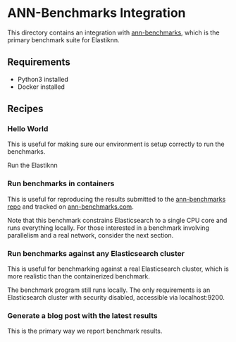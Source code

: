 # ANN-Benchmarks Integration

This directory contains an integration with [ann-benchmarks](https://github.com/erikbern/ann-benchmarks), which is the primary benchmark suite for Elastiknn.

## Requirements

- Python3 installed
- Docker installed

## Recipes

### Hello World

This is useful for making sure our environment is setup correctly to run the benchmarks.



Run the Elastiknn 


### Run benchmarks in containers

This is useful for reproducing the results submitted to the [ann-benchmarks repo](https://github.com/erikbern/ann-benchmarks) and tracked on [ann-benchmarks.com](http://ann-benchmarks.com/).

Note that this benchmark constrains Elasticsearch to a single CPU core and runs everything locally. 
For those interested in a benchmark involving parallelism and a real network, consider the next section.  

### Run benchmarks against any Elasticsearch cluster

This is useful for benchmarking against a real Elasticsearch cluster, which is more realistic than the containerized benchmark.

The benchmark program still runs locally.
The only requirements is an Elasticsearch cluster with security disabled, accessible via localhost:9200.  

### Generate a blog post with the latest results

This is the primary way we report benchmark results. 